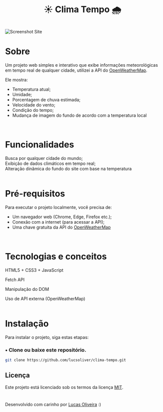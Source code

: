 <h1 align="center">☀️ Clima Tempo 🌧️</h1>
<br>
<img src="src/images/video/site.gif" alt="Screenshot Site" style="width:auto; height:auto;" align="center">
<br>

# Sobre

Um projeto web simples e interativo que exibe informações meteorológicas em tempo real de qualquer cidade, utilizei a API do [OpenWeatherMap](https://openweathermap.org/). <br>

Ele mostra:

- Temperatura atual;
- Umidade;
- Porcentagem de chuva estimada;
- Velocidade do vento;
- Condição do tempo;
- Mudança de imagem do fundo de acordo com a temperatura local
<br>

# Funcionalidades 

Busca por qualquer cidade do mundo; <br>
Exibição de dados climáticos em tempo real;<br>
Alteração dinâmica do fundo do site com base na temperatura
<br>
<br>

# Pré-requisitos

Para executar o projeto localmente, você precisa de:

- Um navegador web (Chrome, Edge, Firefox etc.);
- Conexão com a internet (para acessar a API);
- Uma chave gratuita da API do [OpenWeatherMap](https://openweathermap.org/api)
<br>

<!---
> **Sobre a API** 
> 
> Este projeto usa a OpenWeather API com uma chave pública apenas para demonstração.
> Os dados meteorológicos são fornecidos por [OpenWeather](https://openweathermap.org/), conforme os termos de uso disponíveis em https://openweather.co.uk/privacy-policy.  
> Recomenda-se não reutilizar a mesma chave em ambientes de produção.
<br>
--->

 # Tecnologias e conceitos

HTML5 + CSS3 + JavaScript

Fetch API

Manipulação do DOM

Uso de API externa (OpenWeatherMap)
<br>
<br>

# Instalação

Para instalar o projeto, siga estas etapas:

### • Clone ou baixe este repositório.

```bash
git clone https://github.com/lucsoliver/clima-tempo.git
```

## Licença

Este projeto está licenciado sob os termos da licença [MIT](https://github.com/lucsoliver/clima-tempo/blob/main/LICENSE).

#
Desenvolvido com carinho por [Lucas Oliveira](https://github.com/lucsoliver) :)

